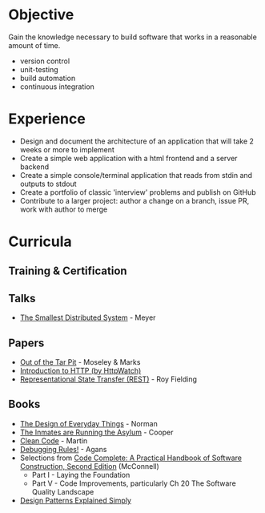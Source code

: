 
# Objective #

Gain the knowledge necessary to build software that works in a reasonable amount of time.

* version control
* unit-testing
* build automation
* continuous integration

# Experience #

* Design and document the architecture of an application that will take 2 weeks or more to implement
* Create a simple web application with a html frontend and a server backend
* Create a simple console/terminal application that reads from stdin and outputs to stdout
* Create a portfolio of classic 'interview' problems and publish on GitHub 
* Contribute to a larger project: author a change on a branch, issue PR, work with author to merge

# Curricula #

## Training & Certification ##

## Talks ##

* [The Smallest Distributed System](https://www.youtube.com/watch?v=ZFBvvUlqQ6w) - Meyer


## Papers ##

* [Out of the Tar Pit](http://shaffner.us/cs/papers/tarpit.pdf) - Moseley & Marks
* [Introduction to HTTP (by HttpWatch)](https://www.httpwatch.com/httpgallery/introduction/)
* [Representational State Transfer (REST)](https://www.ics.uci.edu/~fielding/pubs/dissertation/rest_arch_style.htm) - Roy Fielding

## Books ##

* [The Design of Everyday Things](https://www.amazon.com/Design-Everyday-Things-Donald-Norman/dp/1452654123) - Norman
* [The Inmates are Running the Asylum](https://www.amazon.com/Inmates-Are-Running-Asylum-Products/dp/0672326140) - Cooper
* [Clean Code](https://www.amazon.com/Clean-Code-Handbook-Software-Craftsmanship/dp/0132350882) - Martin
* [Debugging Rules!](https://www.amazon.com/exec/obidos/ASIN/0814474578/debuggingrule-20) - Agans
* Selections from [Code Complete: A Practical Handbook of Software Construction, Second Edition](https://www.amazon.com/Code-Complete-Practical-Handbook-Construction/dp/0735619670/) (McConnell)
    * Part I - Laying the Foundation
    * Part V - Code Improvements, particularly Ch 20 The Software Quality Landscape
* [Design Patterns Explained Simply](https://sourcemaking.com/design-patterns-ebook)
